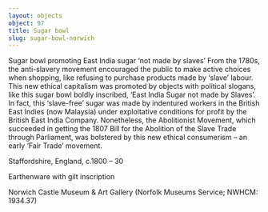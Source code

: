 ```yaml
---
layout: objects
object: 97
title: Sugar bowl
slug: sugar-bowl-norwich
---
```

Sugar bowl promoting East India sugar ‘not made by slaves’  From the 1780s, the anti-slavery movement encouraged the public to make active choices when shopping, like refusing to purchase products made by ‘slave’ labour. This new ethical capitalism was promoted by objects with political slogans, like this sugar bowl boldly inscribed, ‘East India Sugar not made by Slaves’. In fact, this ‘slave-free’ sugar was made by indentured workers in the British East Indies (now Malaysia) under exploitative conditions for profit by the British East India Company.  Nonetheless, the Abolitionist Movement,  which succeeded in getting the 1807 Bill for the Abolition of the Slave Trade through Parliament, was bolstered by this new ethical consumerism – an early ‘Fair Trade’ movement.  

Staffordshire, England, c.1800 – 30

Earthenware with gilt inscription  

Norwich Castle Museum &amp; Art Gallery (Norfolk Museums Service; NWHCM: 1934.37)
